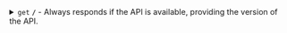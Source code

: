 <details>
<summary><code>get</code> <code><b>/</b></code> - Always responds if the API is available, providing the version of the API.</summary>

### Properties

| Type  | Name                 | Description                                               |
| ----- | -------------------- | --------------------------------------------------------- |
| query | include_technologies | whether to include the technologies used to build the API |

### Response Schema

```ts
{
  version: string;
}
```

</details>
